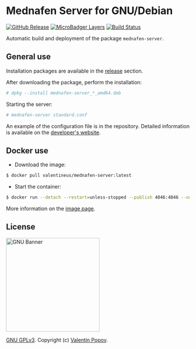 # Mednafen Server for GNU/Debian

[![GitHub Release](https://img.shields.io/github/release/valentineus/mednafen-server.svg)](https://github.com/valentineus/mednafen-server/releases)
[![MicroBadger Layers](https://images.microbadger.com/badges/image/valentineus/mednafen-server.svg)](https://microbadger.com/images/valentineus/mednafen-server)
[![Build Status](https://travis-ci.org/valentineus/mednafen-server.svg?branch=master)](https://travis-ci.org/valentineus/mednafen-server)

Automatic build and deployment of the package `mednafen-server`.

## General use

Installation packages are available in the
[release](https://github.com/valentineus/mednafen-server/releases)
section.

After downloading the package, perform the installation:
```bash
# dpkg --install mednafen-server_*_amd64.deb
```

Starting the server:
```bash
# mednafen-server standard.conf
```

An example of the configuration file is in the repository.
Detailed information is available on the
[developer's website](https://mednafen.github.io/releases/#mednafen-server).

## Docker use

* Download the image:
```bash
$ docker pull valentineus/mednafen-server:latest
```

* Start the container:
```bash
$ docker run --detach --restart=unless-stopped --publish 4046:4046 --name "mednafen-server" valentineus/mednafen-server
```

More information on the
[image page](https://hub.docker.com/r/valentineus/mednafen-server/).

## License

<img height="256px" alt="GNU Banner" src="https://www.gnu.org/graphics/runfreegnu.png" />

[GNU GPLv3](LICENSE.txt).
Copyright (c)
[Valentin Popov](mailto:info@valentineus.link).